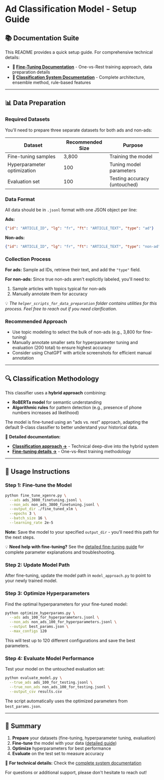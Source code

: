 # Ad Classification Model - Setup Guide

## 📚 Documentation Suite

This README provides a quick setup guide. For comprehensive technical details:

- **🔧 [Fine-Tuning Documentation](finetuning_doc.html)** - One-vs-Rest training approach, data preparation details
- **📖 [Classification System Documentation](ad-classification-doc.html)** - Complete architecture, ensemble method, rule-based features

---

## 📊 Data Preparation

### Required Datasets

You'll need to prepare three separate datasets for both ads and non-ads:

| Dataset | Recommended Size | Purpose |
|---------|-----------------|---------|
| Fine-tuning samples | 3,800 | Training the model |
| Hyperparameter optimization | 100 | Tuning model parameters |
| Evaluation set | 100 | Testing accuracy (untouched) |

### Data Format

All data should be in `.jsonl` format with one JSON object per line:

**Ads:**
```json
{"id": "ARTICLE_ID", "lg": "fr", "ft": "ARTICLE_TEXT", "type": "ad"}
```

**Non-ads:**
```json
{"id": "ARTICLE_ID", "lg": "fr", "ft": "ARTICLE_TEXT", "type": "non-ad"}
```

### Collection Process

**For ads:** Sample ad IDs, retrieve their text, and add the `"type"` field.

**For non-ads:** Since true non-ads aren't explicitly labeled, you'll need to:
1. Sample articles with topics typical for non-ads
2. Manually annotate them for accuracy

💡 *The `helper_scripts_for_data_preparation` folder contains utilities for this process. Feel free to reach out if you need clarification.*

### Recommended Approach

- Use topic modeling to select the bulk of non-ads (e.g., 3,800 for fine-tuning)
- Manually annotate smaller sets for hyperparameter tuning and evaluation (200 total) to ensure highest accuracy
- Consider using ChatGPT with article screenshots for efficient manual annotation

---

## 🔍 Classification Methodology

This classifier uses a **hybrid approach** combining:

- **RoBERTa model** for semantic understanding
- **Algorithmic rules** for pattern detection (e.g., presence of phone numbers increases ad likelihood)

The model is fine-tuned using an "ads vs. rest" approach, adapting the default 9-class classifier to better understand your historical data.

📖 **Detailed documentation:**
- **[Classification approach →](ad-classification-doc.html)** - Technical deep-dive into the hybrid system
- **[Fine-tuning details →](finetuning_doc.html)** - One-vs-Rest training methodology

---

## 🚀 Usage Instructions

### Step 1: Fine-tune the Model

```bash
python fine_tune_xgenre.py \
  --ads ads_3800_finetuning.jsonl \
  --non_ads non_ads_3800_finetuning.jsonl \
  --output_dir ./fine_tuned_xlm \
  --epochs 3 \
  --batch_size 16 \
  --learning_rate 2e-5
```

**Note:** Save the model to your specified `output_dir` - you'll need this path for the next steps.

💡 **Need help with fine-tuning?** See the [detailed fine-tuning guide](finetuning_doc.html) for complete parameter explanations and troubleshooting.

### Step 2: Update Model Path

After fine-tuning, update the model path in `model_approach.py` to point to your newly trained model.

### Step 3: Optimize Hyperparameters

Find the optimal hyperparameters for your fine-tuned model:

```bash
python optimize_hyperparams.py \
  --ads ads_100_for_hyperparameters.jsonl \
  --non_ads non_ads_100_for_hyperparameters.jsonl \
  --output best_params.json \
  --max_configs 120
```

This will test up to 120 different configurations and save the best parameters.

### Step 4: Evaluate Model Performance

Test your model on the untouched evaluation set:

```bash
python evaluate_model.py \
  --true_ads ads_100_for_testing.jsonl \
  --true_non_ads non_ads_100_for_testing.jsonl \
  --output_csv results.csv
```

The script automatically uses the optimized parameters from `best_params.json`.

---

## 📝 Summary

1. **Prepare** your datasets (fine-tuning, hyperparameter tuning, evaluation)
2. **Fine-tune** the model with your data ([detailed guide](finetuning_doc.html))
3. **Optimize** hyperparameters for best performance
4. **Evaluate** on the test set to measure accuracy

📖 **For technical details:** Check the [complete system documentation](ad-classification-doc.html)

For questions or additional support, please don't hesitate to reach out!